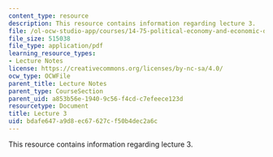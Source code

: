 ```yaml
---
content_type: resource
description: This resource contains information regarding lecture 3.
file: /ol-ocw-studio-app/courses/14-75-political-economy-and-economic-development-fall-2012/bdafe647a9d8ec67627cf50b4dec2a6c_MIT14_75F12_Lec3.pdf
file_size: 515038
file_type: application/pdf
learning_resource_types:
- Lecture Notes
license: https://creativecommons.org/licenses/by-nc-sa/4.0/
ocw_type: OCWFile
parent_title: Lecture Notes
parent_type: CourseSection
parent_uid: a853b56e-1940-9c56-f4cd-c7efeece123d
resourcetype: Document
title: Lecture 3
uid: bdafe647-a9d8-ec67-627c-f50b4dec2a6c
---
```

This resource contains information regarding lecture 3.
